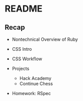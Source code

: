 # README

## Recap

* Nontechnical Overview of Ruby

* CSS Intro

* CSS Workflow

* Projects
  - Hack Academy
  - Continue Chess

* Homework: RSpec
